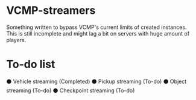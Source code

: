 # VCMP-streamers
Something written to bypass VCMP's current limits of created instances. This is still incomplete and might lag a bit on servers with huge amount of players.

# To-do list
⚫ Vehicle streaming (Completed)
⚫ Pickup streaming (To-do)
⚫ Object streaming (To-do)
⚫ Checkpoint streaming (To-do)

